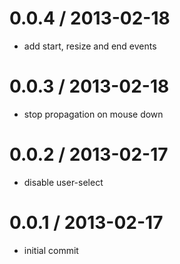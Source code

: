 
0.0.4 / 2013-02-18 
==================

  * add start, resize and end events

0.0.3 / 2013-02-18 
==================

  * stop propagation on mouse down

0.0.2 / 2013-02-17 
==================

  * disable user-select

0.0.1 / 2013-02-17 
==================

  * initial commit
